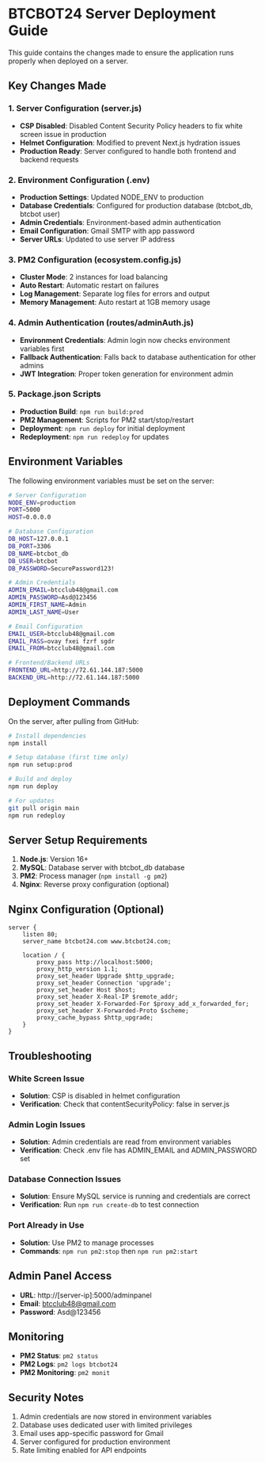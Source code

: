 # BTCBOT24 Server Deployment Guide

This guide contains the changes made to ensure the application runs properly when deployed on a server.

## Key Changes Made

### 1. Server Configuration (server.js)
- **CSP Disabled**: Disabled Content Security Policy headers to fix white screen issue in production
- **Helmet Configuration**: Modified to prevent Next.js hydration issues
- **Production Ready**: Server configured to handle both frontend and backend requests

### 2. Environment Configuration (.env)
- **Production Settings**: Updated NODE_ENV to production
- **Database Credentials**: Configured for production database (btcbot_db, btcbot user)
- **Admin Credentials**: Environment-based admin authentication
- **Email Configuration**: Gmail SMTP with app password
- **Server URLs**: Updated to use server IP address

### 3. PM2 Configuration (ecosystem.config.js)
- **Cluster Mode**: 2 instances for load balancing
- **Auto Restart**: Automatic restart on failures
- **Log Management**: Separate log files for errors and output
- **Memory Management**: Auto restart at 1GB memory usage

### 4. Admin Authentication (routes/adminAuth.js)
- **Environment Credentials**: Admin login now checks environment variables first
- **Fallback Authentication**: Falls back to database authentication for other admins
- **JWT Integration**: Proper token generation for environment admin

### 5. Package.json Scripts
- **Production Build**: `npm run build:prod`
- **PM2 Management**: Scripts for PM2 start/stop/restart
- **Deployment**: `npm run deploy` for initial deployment
- **Redeployment**: `npm run redeploy` for updates

## Environment Variables

The following environment variables must be set on the server:

```bash
# Server Configuration
NODE_ENV=production
PORT=5000
HOST=0.0.0.0

# Database Configuration
DB_HOST=127.0.0.1
DB_PORT=3306
DB_NAME=btcbot_db
DB_USER=btcbot
DB_PASSWORD=SecurePassword123!

# Admin Credentials
ADMIN_EMAIL=btcclub48@gmail.com
ADMIN_PASSWORD=Asd@123456
ADMIN_FIRST_NAME=Admin
ADMIN_LAST_NAME=User

# Email Configuration
EMAIL_USER=btcclub48@gmail.com
EMAIL_PASS=ovay fxei fzrf sgdr
EMAIL_FROM=btcclub48@gmail.com

# Frontend/Backend URLs
FRONTEND_URL=http://72.61.144.187:5000
BACKEND_URL=http://72.61.144.187:5000
```

## Deployment Commands

On the server, after pulling from GitHub:

```bash
# Install dependencies
npm install

# Setup database (first time only)
npm run setup:prod

# Build and deploy
npm run deploy

# For updates
git pull origin main
npm run redeploy
```

## Server Setup Requirements

1. **Node.js**: Version 16+ 
2. **MySQL**: Database server with btcbot_db database
3. **PM2**: Process manager (`npm install -g pm2`)
4. **Nginx**: Reverse proxy configuration (optional)

## Nginx Configuration (Optional)

```nginx
server {
    listen 80;
    server_name btcbot24.com www.btcbot24.com;

    location / {
        proxy_pass http://localhost:5000;
        proxy_http_version 1.1;
        proxy_set_header Upgrade $http_upgrade;
        proxy_set_header Connection 'upgrade';
        proxy_set_header Host $host;
        proxy_set_header X-Real-IP $remote_addr;
        proxy_set_header X-Forwarded-For $proxy_add_x_forwarded_for;
        proxy_set_header X-Forwarded-Proto $scheme;
        proxy_cache_bypass $http_upgrade;
    }
}
```

## Troubleshooting

### White Screen Issue
- **Solution**: CSP is disabled in helmet configuration
- **Verification**: Check that contentSecurityPolicy: false in server.js

### Admin Login Issues
- **Solution**: Admin credentials are read from environment variables
- **Verification**: Check .env file has ADMIN_EMAIL and ADMIN_PASSWORD set

### Database Connection Issues
- **Solution**: Ensure MySQL service is running and credentials are correct
- **Verification**: Run `npm run create-db` to test connection

### Port Already in Use
- **Solution**: Use PM2 to manage processes
- **Commands**: `npm run pm2:stop` then `npm run pm2:start`

## Admin Panel Access

- **URL**: http://[server-ip]:5000/adminpanel
- **Email**: btcclub48@gmail.com
- **Password**: Asd@123456

## Monitoring

- **PM2 Status**: `pm2 status`
- **PM2 Logs**: `pm2 logs btcbot24`
- **PM2 Monitoring**: `pm2 monit`

## Security Notes

1. Admin credentials are now stored in environment variables
2. Database uses dedicated user with limited privileges
3. Email uses app-specific password for Gmail
4. Server configured for production environment
5. Rate limiting enabled for API endpoints